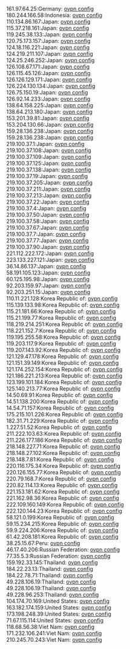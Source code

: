161.97.64.25:Germany: [ovpn config](vpn/161_97_64_25.ovpn)  
180.244.166.58:Indonesia: [ovpn config](vpn/180_244_166_58.ovpn)  
110.134.86.167:Japan: [ovpn config](vpn/110_134_86_167.ovpn)  
115.37.218.161:Japan: [ovpn config](vpn/115_37_218_161.ovpn)  
119.245.38.133:Japan: [ovpn config](vpn/119_245_38_133.ovpn)  
120.75.173.157:Japan: [ovpn config](vpn/120_75_173_157.ovpn)  
124.18.116.221:Japan: [ovpn config](vpn/124_18_116_221.ovpn)  
124.219.211.107:Japan: [ovpn config](vpn/124_219_211_107.ovpn)  
124.25.246.252:Japan: [ovpn config](vpn/124_25_246_252.ovpn)  
126.108.67.171:Japan: [ovpn config](vpn/126_108_67_171.ovpn)  
126.115.45.126:Japan: [ovpn config](vpn/126_115_45_126.ovpn)  
126.126.129.171:Japan: [ovpn config](vpn/126_126_129_171.ovpn)  
126.224.130.134:Japan: [ovpn config](vpn/126_224_130_134.ovpn)  
126.75.150.19:Japan: [ovpn config](vpn/126_75_150_19.ovpn)  
126.92.14.233:Japan: [ovpn config](vpn/126_92_14_233.ovpn)  
138.64.158.225:Japan: [ovpn config](vpn/138_64_158_225.ovpn)  
138.64.213.180:Japan: [ovpn config](vpn/138_64_213_180.ovpn)  
153.201.39.81:Japan: [ovpn config](vpn/153_201_39_81.ovpn)  
153.204.130.66:Japan: [ovpn config](vpn/153_204_130_66.ovpn)  
159.28.136.238:Japan: [ovpn config](vpn/159_28_136_238.ovpn)  
159.28.136.238:Japan: [ovpn config](vpn/159_28_136_238.ovpn)  
219.100.37.1:Japan: [ovpn config](vpn/219_100_37_1.ovpn)  
219.100.37.108:Japan: [ovpn config](vpn/219_100_37_108.ovpn)  
219.100.37.109:Japan: [ovpn config](vpn/219_100_37_109.ovpn)  
219.100.37.125:Japan: [ovpn config](vpn/219_100_37_125.ovpn)  
219.100.37.138:Japan: [ovpn config](vpn/219_100_37_138.ovpn)  
219.100.37.19:Japan: [ovpn config](vpn/219_100_37_19.ovpn)  
219.100.37.205:Japan: [ovpn config](vpn/219_100_37_205.ovpn)  
219.100.37.211:Japan: [ovpn config](vpn/219_100_37_211.ovpn)  
219.100.37.213:Japan: [ovpn config](vpn/219_100_37_213.ovpn)  
219.100.37.22:Japan: [ovpn config](vpn/219_100_37_22.ovpn)  
219.100.37.4:Japan: [ovpn config](vpn/219_100_37_4.ovpn)  
219.100.37.50:Japan: [ovpn config](vpn/219_100_37_50.ovpn)  
219.100.37.58:Japan: [ovpn config](vpn/219_100_37_58.ovpn)  
219.100.37.67:Japan: [ovpn config](vpn/219_100_37_67.ovpn)  
219.100.37.7:Japan: [ovpn config](vpn/219_100_37_7.ovpn)  
219.100.37.77:Japan: [ovpn config](vpn/219_100_37_77.ovpn)  
219.100.37.90:Japan: [ovpn config](vpn/219_100_37_90.ovpn)  
221.112.222.172:Japan: [ovpn config](vpn/221_112_222_172.ovpn)  
223.133.227.121:Japan: [ovpn config](vpn/223_133_227_121.ovpn)  
36.14.86.137:Japan: [ovpn config](vpn/36_14_86_137.ovpn)  
58.191.105.123:Japan: [ovpn config](vpn/58_191_105_123.ovpn)  
60.125.195.98:Japan: [ovpn config](vpn/60_125_195_98.ovpn)  
92.203.159.97:Japan: [ovpn config](vpn/92_203_159_97.ovpn)  
92.203.251.15:Japan: [ovpn config](vpn/92_203_251_15.ovpn)  
110.11.221.128:Korea Republic of: [ovpn config](vpn/110_11_221_128.ovpn)  
115.139.133.98:Korea Republic of: [ovpn config](vpn/115_139_133_98.ovpn)  
115.21.181.66:Korea Republic of: [ovpn config](vpn/115_21_181_66.ovpn)  
115.21.199.77:Korea Republic of: [ovpn config](vpn/115_21_199_77.ovpn)  
118.219.214.251:Korea Republic of: [ovpn config](vpn/118_219_214_251.ovpn)  
118.221.152.7:Korea Republic of: [ovpn config](vpn/118_221_152_7.ovpn)  
119.195.255.58:Korea Republic of: [ovpn config](vpn/119_195_255_58.ovpn)  
119.203.117.9:Korea Republic of: [ovpn config](vpn/119_203_117_9.ovpn)  
119.207.143.92:Korea Republic of: [ovpn config](vpn/119_207_143_92.ovpn)  
121.129.47.178:Korea Republic of: [ovpn config](vpn/121_129_47_178.ovpn)  
121.151.39.149:Korea Republic of: [ovpn config](vpn/121_151_39_149.ovpn)  
121.174.252.154:Korea Republic of: [ovpn config](vpn/121_174_252_154.ovpn)  
121.186.221.213:Korea Republic of: [ovpn config](vpn/121_186_221_213.ovpn)  
123.199.101.184:Korea Republic of: [ovpn config](vpn/123_199_101_184.ovpn)  
125.140.213.77:Korea Republic of: [ovpn config](vpn/125_140_213_77.ovpn)  
14.50.69.91:Korea Republic of: [ovpn config](vpn/14_50_69_91.ovpn)  
14.51.138.200:Korea Republic of: [ovpn config](vpn/14_51_138_200.ovpn)  
14.54.71.157:Korea Republic of: [ovpn config](vpn/14_54_71_157.ovpn)  
175.215.101.226:Korea Republic of: [ovpn config](vpn/175_215_101_226.ovpn)  
182.31.71.229:Korea Republic of: [ovpn config](vpn/182_31_71_229.ovpn)  
1.227.51.52:Korea Republic of: [ovpn config](vpn/1_227_51_52.ovpn)  
211.222.103.63:Korea Republic of: [ovpn config](vpn/211_222_103_63.ovpn)  
211.226.177.186:Korea Republic of: [ovpn config](vpn/211_226_177_186.ovpn)  
218.148.227.71:Korea Republic of: [ovpn config](vpn/218_148_227_71.ovpn)  
218.148.27.102:Korea Republic of: [ovpn config](vpn/218_148_27_102.ovpn)  
218.148.7.81:Korea Republic of: [ovpn config](vpn/218_148_7_81.ovpn)  
220.116.175.34:Korea Republic of: [ovpn config](vpn/220_116_175_34.ovpn)  
220.126.155.77:Korea Republic of: [ovpn config](vpn/220_126_155_77.ovpn)  
220.79.168.7:Korea Republic of: [ovpn config](vpn/220_79_168_7.ovpn)  
220.82.114.13:Korea Republic of: [ovpn config](vpn/220_82_114_13.ovpn)  
221.153.181.62:Korea Republic of: [ovpn config](vpn/221_153_181_62.ovpn)  
221.162.98.36:Korea Republic of: [ovpn config](vpn/221_162_98_36.ovpn)  
222.109.160.149:Korea Republic of: [ovpn config](vpn/222_109_160_149.ovpn)  
222.120.144.23:Korea Republic of: [ovpn config](vpn/222_120_144_23.ovpn)  
58.121.0.199:Korea Republic of: [ovpn config](vpn/58_121_0_199.ovpn)  
59.15.234.215:Korea Republic of: [ovpn config](vpn/59_15_234_215.ovpn)  
59.9.224.206:Korea Republic of: [ovpn config](vpn/59_9_224_206.ovpn)  
61.42.208.181:Korea Republic of: [ovpn config](vpn/61_42_208_181.ovpn)  
38.25.15.67:Peru: [ovpn config](vpn/38_25_15_67.ovpn)  
46.17.40.206:Russian Federation: [ovpn config](vpn/46_17_40_206.ovpn)  
77.35.5.3:Russian Federation: [ovpn config](vpn/77_35_5_3.ovpn)  
159.192.33.145:Thailand: [ovpn config](vpn/159_192_33_145.ovpn)  
184.22.23.13:Thailand: [ovpn config](vpn/184_22_23_13.ovpn)  
184.22.78.71:Thailand: [ovpn config](vpn/184_22_78_71.ovpn)  
49.228.106.19:Thailand: [ovpn config](vpn/49_228_106_19.ovpn)  
49.228.106.19:Thailand: [ovpn config](vpn/49_228_106_19.ovpn)  
49.228.96.253:Thailand: [ovpn config](vpn/49_228_96_253.ovpn)  
104.174.70.169:United States: [ovpn config](vpn/104_174_70_169.ovpn)  
163.182.174.159:United States: [ovpn config](vpn/163_182_174_159.ovpn)  
173.198.248.39:United States: [ovpn config](vpn/173_198_248_39.ovpn)  
71.67.115.114:United States: [ovpn config](vpn/71_67_115_114.ovpn)  
118.68.56.38:Viet Nam: [ovpn config](vpn/118_68_56_38.ovpn)  
171.232.106.241:Viet Nam: [ovpn config](vpn/171_232_106_241.ovpn)  
210.245.70.243:Viet Nam: [ovpn config](vpn/210_245_70_243.ovpn)  
